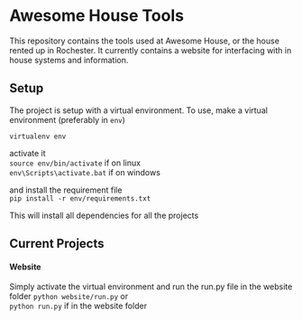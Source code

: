 Awesome House Tools
===================
This repository contains the tools used at Awesome House, or the house rented up in Rochester.
It currently contains a website for interfacing with in house systems and information.

Setup
-------
The project is setup with a virtual environment.
To use, make a virtual environment (preferably in `env`)

`virtualenv env`

activate it  
`source env/bin/activate` if on linux  
`env\Scripts\activate.bat` if on windows

and install the requirement file  
`pip install -r env/requirements.txt`

This will install all dependencies for all the projects

Current Projects
----------

#### Website
Simply activate the virtual environment and run the run.py file in the website folder
`python website/run.py` or  
`python run.py` if in the website folder